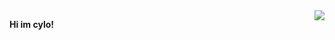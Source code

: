 <a href="#">
<img align="right" src="https://github-readme-stats.vercel.app/api?username=cylorun&show_icons=true">
</a>

**Hi im cylo!**
